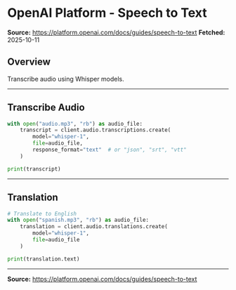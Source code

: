 # OpenAI Platform - Speech to Text

**Source:** https://platform.openai.com/docs/guides/speech-to-text
**Fetched:** 2025-10-11

## Overview

Transcribe audio using Whisper models.

---

## Transcribe Audio

```python
with open("audio.mp3", "rb") as audio_file:
    transcript = client.audio.transcriptions.create(
        model="whisper-1",
        file=audio_file,
        response_format="text"  # or "json", "srt", "vtt"
    )

print(transcript)
```

---

## Translation

```python
# Translate to English
with open("spanish.mp3", "rb") as audio_file:
    translation = client.audio.translations.create(
        model="whisper-1",
        file=audio_file
    )

print(translation.text)
```

---

**Source:** https://platform.openai.com/docs/guides/speech-to-text
